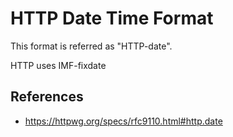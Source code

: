 # HTTP Date Time Format

This format is referred as "HTTP-date".

HTTP uses IMF-fixdate 

## References

- https://httpwg.org/specs/rfc9110.html#http.date
